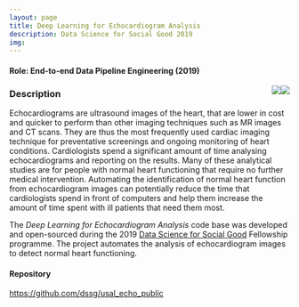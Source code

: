 ```yaml
---
layout: page
title: Deep Learning for Echocardiogram Analysis
description: Data Science for Social Good 2019
img:
---
```


#### Role: End-to-end Data Pipeline Engineering (2019)

<img class="col half first" style="float: right" src="{{ site.baseurl }}/assets/img/automated_echo_analysis_future.jpg" >
<img class="col half first" style="float: right" src="{{ site.baseurl }}/assets/img/cardiologist_journey_2.jpg" >

### Description

Echocardiograms are ultrasound images of the heart, that are lower in cost and quicker to perform than other imaging techniques such as MR images and CT scans. They are thus the most frequently used cardiac imaging technique for preventative screenings and ongoing monitoring of heart conditions. Cardiologists spend a significant amount of time analysing echocardiograms and reporting on the results. Many of these analytical studies are for people with normal heart functioning that require no further medical intervention. Automating the identification of normal heart function from echocardiogram images can potentially reduce the time that cardiologists spend in front of computers and help them increase the amount of time spent with ill patients that need them most.

The _Deep Learning for Echocardiogram Analysis_ code base was developed and open-sourced during the 2019 <a href="http://www.dssgfellowship.org/project/increasing_efficiency_heart_function_through_echocardiography/" target="_blank"> Data Science for Social Good</a> Fellowship programme. The project automates the analysis of echocardiogram images to detect normal heart functioning.


#### Repository  
<a href="https://github.com/dssg/usal_echo_public" target="_blank">https://github.com/dssg/usal_echo_public</a>

